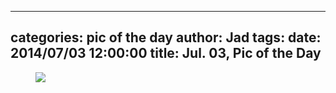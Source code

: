 
---
categories: pic of the day
author: Jad
tags: 
date: 2014/07/03 12:00:00
title: Jul. 03, Pic of the Day 
---

<figure>
<img src="/img/2014/07/03/img_20140703112904_medium.jpg" />
<figcaption></figcaption>
</figure>
